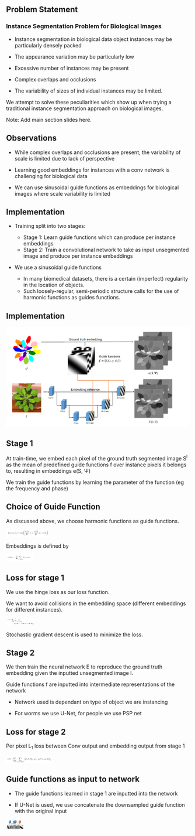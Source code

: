## Problem Statement

### Instance Segmentation Problem for Biological Images

* Instance segmentation in biological data object instances may be particularly densely
packed

* The appearance variation may be particularly low

* Excessive number of instances may be present


* Complex overlaps and occlusions

* The variability of sizes of individual instances may
be limited. 

We attempt to solve these peculiarities which show up when trying a traditional instance segmentation approach on biological images.

Note: Add main section slides here.


## Observations

* While complex overlaps and occlusions are present, the variability of scale is limited due to lack of perspective

* Learning good embeddings for instances with a conv network is challenging for biological data

* We can use sinusoidal guide functions as embeddings for biological images where scale variability is limited


## Implementation

* Training split into two stages:

    * Stage 1: Learn guide functions which can produce per instance embeddings
    * Stage 2: Train a convolutional network to take as input unsegmented image and produce per instance embeddings


* We use a sinusoidal guide functions
    * In many biomedical datasets, there is a certain (imperfect) regularity in the location of objects.
    * Such loosely-regular, semi-periodic structure calls for the use of harmonic functions as guides functions.


## Implementation

<img src='images/image1.png'>


## Stage 1

At train-time, we embed each pixel of the ground truth segmented image S<sup>I</sup> as the mean of predefined guide functions f over instance pixels it belongs to, resulting in embeddings e(S,	Ψ)

We train the guide functions by learning the parameter of the function (eg the frequency and phase)


## Choice of Guide Function

As discussed above, we choose harmonic functions as guide functions.

<img src='images/image2.png' height=20px>

Embeddings is defined by

<img src='images/image3.png' height=20px>


## Loss for stage 1

We use the hinge loss as our loss function.

We want to avoid collisions in the embedding space (different embeddings for different instances).

<img src='images/image4.png' height=20px>

Stochastic gradient descent is used to minimize the loss.


## Stage 2

We then train the neural network E to reproduce the ground truth embedding given the inputted unsegmented image I.

Guide functions f are inputted into intermediate representations of the network

* Network used is dependant on type of object we are instancing

* For worms we use U-Net, for people we use PSP net


## Loss for stage 2

Per pixel L<sub>1</sub> loss between Conv output and embedding output from stage 1

<img src='images/image5.png' height=20px>


## Guide functions as input to network

* The guide functions learned in stage 1 are inputted into the network

* If U-Net is used, we use concatenate the downsampled guide function with the original input

<img src='images/image6.png' height=30px>


